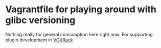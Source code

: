 # Vagrantfile for playing around with glibc versioning

Nothing really for general consumption here right now.
 For supporting plugin development in [VCVRack](https://github.com/vcvrack/rack)

